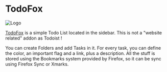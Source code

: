 # TodoFox

![Logo](https://addons.cdn.mozilla.net/user-media/previews/thumbs/109/109292.png?modified=137614484)

[TodoFox](https://addons.mozilla.org/fr/firefox/addon/todofox/) is a simple Todo List located in the sidebar. This is not a "website related" addon as Todoist !

You can create Folders and add Tasks in it. For every task, you can define the color, an important flag and a link, plus a description. All the stuff is stored using the Bookmarks system provided by Firefox, so it can be sync using Firefox Sync or Xmarks.
